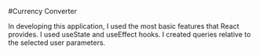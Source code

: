 #Currency Converter

In developing this application, I used the most basic features that React provides. 
I used useState and useEffect hooks. 
I created queries relative to the selected user parameters.
